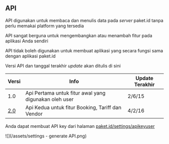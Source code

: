 ## API

API digunakan untuk membaca dan menulis data pada _server_ paket.id tanpa perlu memakai platform yang tersedia

API sangat berguna untuk mengembangkan atau menambah fitur pada aplikasi Anda sendiri

API tidak boleh digunakan untuk membuat aplikasi yang secara fungsi sama dengan aplikasi paket.id

Versi API dan tanggal terakhir _update_ akan ditulis di sini

| Versi | Info | Update Terakhir |
| --- | --- | --- |
| 1.0 | Api Pertama untuk fitur awal yang digunakan oleh user | 2/6/15 |
| [2.0](versi-2.md) | Api Kedua untuk fitur Booking, Tariff dan Vendor | 4/2/16 |

Anda dapat membuat API key dari halaman [paket.id/settings/apikeyuser](https://paket.id/settings/apikeyuser)

![](/assets/settings - generate API.png)

